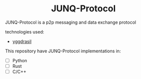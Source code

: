 <div align="center"> <h1> JUNQ-Protocol </h1> </div>

JUNQ-Protocol is a p2p messaging and data exchange protocol

technologies used:
 - [yggdrasil](https://github.com/yggdrasil-network)


This repository have JUNQ-Protocol implementations in:
 - [ ] Python
 - [ ] Rust
 - [ ] C/C++
